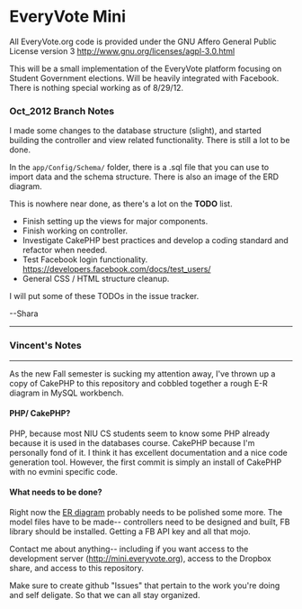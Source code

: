 # EveryVote Mini

All EveryVote.org code is provided under the GNU Affero General Public License version 3 http://www.gnu.org/licenses/agpl-3.0.html

This will be a small implementation of the EveryVote platform focusing on Student Government elections. Will be heavily integrated with Facebook.  There is nothing special working as of 8/29/12.

### Oct_2012 Branch Notes

I made some changes to the database structure (slight), and started building the controller and view related functionality. There is still a lot to be done.

In the ``app/Config/Schema/`` folder, there is a .sql file that you can use to import data and the schema structure. There is also an image of the ERD diagram.

This is nowhere near done, as there's a lot on the **TODO** list.


- Finish setting up the views for major components.
- Finish working on controller.
- Investigate CakePHP best practices and develop a coding standard and refactor when needed.
- Test Facebook login functionality. https://developers.facebook.com/docs/test_users/
- General CSS / HTML structure cleanup.

I will put some of these TODOs in the issue tracker.

--Shara   


--------------------------
### Vincent's Notes
--------------------------
As the new Fall semester is sucking my attention away, I've thrown up a copy of CakePHP to this repository and cobbled together a rough E-R diagram in MySQL workbench.

#### PHP/ CakePHP?
PHP, because most NIU CS students seem to know some PHP already because it is used in the databases course.  CakePHP because I'm personally fond of it. I think it has excellent documentation and a nice code generation tool.  However, the first commit is simply an install of CakePHP with no evmini specific code.  

#### What needs to be done?
Right now the [ER diagram](https://www.dropbox.com/s/hv7943ld5of30mo/evmini-er.pdf) probably needs to be polished some more.  The model files have to be made-- controllers need to be designed and built, FB library should be installed.  Getting a FB API key and all that mojo.

Contact me about anything-- including if you want access to the development server (http://mini.everyvote.org), access to the Dropbox share, and access to this repository.

Make sure to create github "Issues" that pertain to the work you're doing and self deligate.  So that we can all stay organized.

